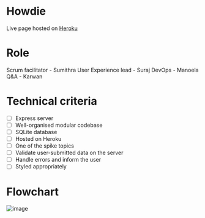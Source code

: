 # Howdie
Live page hosted on [Heroku](https://howdies.herokuapp.com/)


# Role
Scrum facilitator - Sumithra
User Experience lead - Suraj
DevOps - Manoela
Q&A - Karwan

# Technical criteria 
- [ ] Express server
- [ ] Well-organised modular codebase
- [ ] SQLite database
- [ ] Hosted on Heroku
- [ ] One of the spike topics
- [ ] Validate user-submitted data on the server
- [ ] Handle errors and inform the user
- [ ] Styled appropriately

# Flowchart
![image](https://user-images.githubusercontent.com/99407460/195119863-d5550e6f-6276-4f73-8a71-28ebae2081bd.png)
